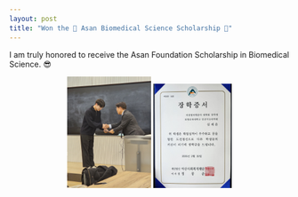 ```yaml
---
layout: post
title: "Won the 🎊 Asan Biomedical Science Scholarship 🎊"
---
```


I am truly honored to receive the Asan Foundation Scholarship in Biomedical Science. 😎

<center> 
<img src="/experiences/images/picture_asan_scholarship1.jpeg" width="30%" height="30%"> 
<img src="/experiences/images/picture_asan_scholarship.jpeg" width="28%" height="28%">
</center>